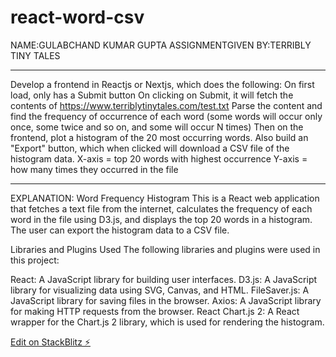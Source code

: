 # react-word-csv
NAME:GULABCHAND KUMAR GUPTA 
ASSIGNMENTGIVEN BY:TERRIBLY TINY TALES
**********************************************************


Develop a frontend in Reactjs or Nextjs, which does the following:
On first load, only has a Submit button
On clicking on Submit, it will fetch the contents of https://www.terriblytinytales.com/test.txt
Parse the content and find the frequency of occurrence of each word (some words will occur only once, some twice and so on, and some will occur N times)
Then on the frontend, plot a histogram of the 20 most occurring words.
Also build an "Export" button, which when clicked will download a CSV file of the histogram data.
X-axis = top 20 words with highest occurrence Y-axis = how many times they occurred in the file


************************************************************************************************************


EXPLANATION:
Word Frequency Histogram
This is a React web application that fetches a text file from the internet, calculates the frequency of each word in the file using D3.js, and displays the top 20 words in a histogram. The user can export the histogram data to a CSV file.


Libraries and Plugins Used
The following libraries and plugins were used in this project:


React: A JavaScript library for building user interfaces.
D3.js: A JavaScript library for visualizing data using SVG, Canvas, and HTML.
FileSaver.js: A JavaScript library for saving files in the browser.
Axios: A JavaScript library for making HTTP requests from the browser.
React Chart.js 2: A React wrapper for the Chart.js 2 library, which is used for rendering the histogram.






[Edit on StackBlitz ⚡️](https://stackblitz.com/edit/react-ts-aj5nxi)